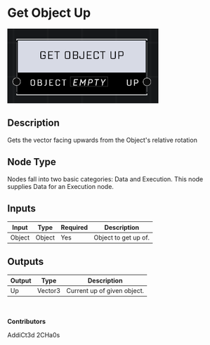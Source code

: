 # Get Object Up
![](../../../.gitbook/assets/get-object-up.png)
## Description
Gets the vector facing upwards from the Object's relative rotation

## Node Type
Nodes fall into two basic categories: Data and Execution. This node supplies Data for an Execution node.

## Inputs
| Input | Type | Required | Description |
|------------------|------------------|----------|--------------------------------------------------------------|
| Object | Object | Yes | Object to get up of. |

## Outputs
| Output | Type | Description |
|------------------|------------------|--------------------------------------------------------------|
| Up | Vector3 | Current up of given object. |

\
\
**Contributors**

AddiCt3d 2CHa0s